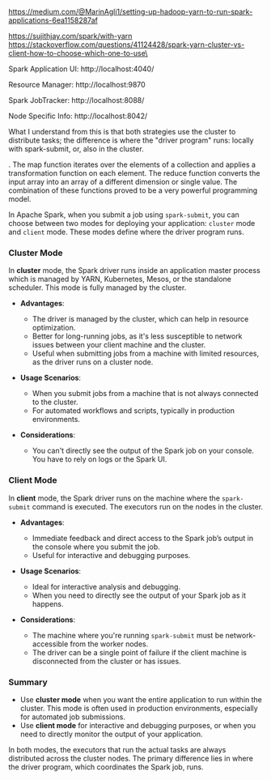 https://medium.com/@MarinAgli1/setting-up-hadoop-yarn-to-run-spark-applications-6ea1158287af

https://sujithjay.com/spark/with-yarn
https://stackoverflow.com/questions/41124428/spark-yarn-cluster-vs-client-how-to-choose-which-one-to-use\

Spark Application UI: http://localhost:4040/

Resource Manager: http://localhost:9870

Spark JobTracker: http://localhost:8088/

Node Specific Info: http://localhost:8042/

What I understand from this is that both strategies use the cluster to distribute tasks; the difference is where the "driver program" runs: locally with spark-submit, or, also in the cluster.




. The map function iterates over the elements of a collection and applies a transformation function on each element. The reduce function converts the input array into an array of a different dimension or single value. The combination of these functions proved to be a very powerful programming model.


In Apache Spark, when you submit a job using `spark-submit`, you can choose between two modes for deploying your application: `cluster` mode and `client` mode. These modes define where the driver program runs.

### Cluster Mode

In **cluster** mode, the Spark driver runs inside an application master process which is managed by YARN, Kubernetes, Mesos, or the standalone scheduler. This mode is fully managed by the cluster.

- **Advantages**:
  - The driver is managed by the cluster, which can help in resource optimization.
  - Better for long-running jobs, as it's less susceptible to network issues between your client machine and the cluster.
  - Useful when submitting jobs from a machine with limited resources, as the driver runs on a cluster node.

- **Usage Scenarios**:
  - When you submit jobs from a machine that is not always connected to the cluster.
  - For automated workflows and scripts, typically in production environments.

- **Considerations**:
  - You can't directly see the output of the Spark job on your console. You have to rely on logs or the Spark UI.

### Client Mode

In **client** mode, the Spark driver runs on the machine where the `spark-submit` command is executed. The executors run on the nodes in the cluster.

- **Advantages**:
  - Immediate feedback and direct access to the Spark job’s output in the console where you submit the job.
  - Useful for interactive and debugging purposes.

- **Usage Scenarios**:
  - Ideal for interactive analysis and debugging.
  - When you need to directly see the output of your Spark job as it happens.

- **Considerations**:
  - The machine where you're running `spark-submit` must be network-accessible from the worker nodes.
  - The driver can be a single point of failure if the client machine is disconnected from the cluster or has issues.

### Summary

- Use **cluster mode** when you want the entire application to run within the cluster. This mode is often used in production environments, especially for automated job submissions.
- Use **client mode** for interactive and debugging purposes, or when you need to directly monitor the output of your application.

In both modes, the executors that run the actual tasks are always distributed across the cluster nodes. The primary difference lies in where the driver program, which coordinates the Spark job, runs.
